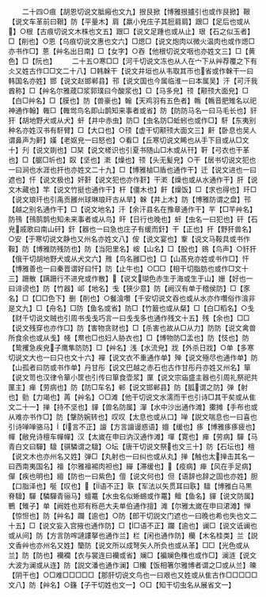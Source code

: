<!-- { "loadSidebar": true } -->
　　二十四○痕【胡恩切说文胝瘢也文九】拫艮掀【博雅拫攎引也或作艮掀】鞎【说文车革前曰鞎】防【平量木】肩【羸小皃庄子其脰肩肩】跟□【足后也或从】○根【古痕切说文木株也文五】跟□【说文足踵也或从止】珢【石之似玉者】□【削也】○恩【乌痕切说文惠也文六】□煾□【说文炮肉以微火温肉也或作煾□亦书作□】蒽【艸名出日南】□【女字】○吞【他根切说文咽也亦姓文三】□【黄色】□【阮也】
　　二十五○寒□□【河千切说文冻也从人在宀下从艸荐覆之下有仌又姓古作□□文二十八】□韩榦干【说文井垣也从韦取其帀也省或作榦干一曰韩国名亦姓】邯【说文赵邯郸县】邗【说文国也今属临淮一曰本属吴】汗【可汗我酋称】□【艸名尔雅葴□浆郭璞曰今酸浆也】□【马多皃】顸【颟顸大面皃】□【白□艸名】□【膜也】防【兽豪也】翰【天鸡羽有五色者】鶾【鶾音肥雉名以祀神通作翰】雗□【雗鸴鸟名即山鹊知来事者或省】防【防防马名一曰马毛长也】豻犴【胡地野犬或从犬】虷【井中赤虫】防□【虫名防□蚯蚓也或作□】馯【东夷别种名亦姓汉书有馯臂】□【大口也】○顸【虚干切颟顸大面文三】鼾【卧息也吴人谓鼻声为鼾】嫨【老妪皃一曰怒也】○看□【丘寒切说文睎也从手下目或从□文十】刋【说文剟也】□栞【说文槎识也引夏书随山□木或从幵】靬【弓衣也干革也】□【腒□圻也】臤【坚也】漧【燥也】顸【头无髪皃】○干【居书切说文犯也一曰涧也水涯也扞也亦姓文二十九】□【博雅樐□盾也通作干】迁【说文进也一曰遮也】忓【说文极也】奸姧【说文犯也亦作姧】干漧【燥也或从水通作干】肝【说文木藏也】竿【说文竹挺也通作干】杆【僵木也】飦【燥饭】□【求也得也】玕□【说文琅玕也引禹贡雝州球琳琅玕古从旱】榦【井上木】防【博雅防谓之盘】邗【越之别名通作干】□【说文地名】汗【余汗县名在豫章通作干】芉【□芉艸名】防鳱【鳱鹄鹊也知未来事者或从鸟】旰【日行也晚也】虷【虫名一曰犯也】矸【石皃戚歌曰南山矸】釬【器也一曰急也庄子有缓而釬】干【正也】犴【野犴兽名】○安【于寒切说文静也又州名亦姓文八】侒【说文宴也】鞌【说文马鞍具或书作鞍】防【博雅防残防也】防【当阳里名】峖【山名】□【股也】鴳【鸟声】○豻犴【俄干切胡地野犬或从犬文六】雃【鸟名雝□也】□【山髙皃亦姓或书作□】忓【博雅善也一曰秦晋谓好曰忓】防【止牛也】○□□【相干切脂肪也或作□文十三】跚散【蹒跚行不进皃或作散】【说文瑚色赤生于海或生于山】姗【好也一曰诽谤也】防【竹器】邖【地名】戋【狭少意】防【阙汉有单于稽侯防】□【豕名】□【□□色下】删【削也】○餐湌囋【千安切说文吞也或从水亦作囋俗作湌非是文九】□【舟名】□防【鱼名或省】防□【竹籖也或从粲】□【白□稻名】○戋【财千切说文贼也引周书戋戋巧言一曰戋戋多也通作残文十五】残【余也】□□【说文残穿也亦作□】防【害物贪财也】□【杀害也故从□从力】防防【说文禽兽所食余也或从戋】帴【帬也□也妇人胁衣也】□【博物防□盂也】防【忮也】防【鸷攫急疾皃子鹰隼防防】□【艸名】浅【水流皃】戕【外杀日戕】○单【多寒切说文大也一曰只也文十六】襌【说文衣不重通作单】殚【说文殛尽也通作单】防【山孤者曰防或书作单】丹甘彤【说文巴越之赤石也古作甘彤丹亦姓又州名】箪【说文笥也汉律令箪小筐也引传曰箪食壶浆】匰【说文宗庙盛主器也引周礼祭祀共匰主】瘅【劳病也】防【防□车名】郸【说文邯郸县】防【胍谓之防】弹【射也】勯【力竭也】苒【艸名】○□滩【他干切说文水濡而干也引诗□其干矣或从隹文二十一】掸【持不坚也】貚【兽名防属】潬【水中沙出通作滩】擹摊【手布也或从难亦书作□】防【鞶防婉转也】叹叹【太息也或从口】啴【説文喘息也一曰喜也引诗啴啴骆马】【言不正】譠【方言譠谩惑语】嬗【缓也】痑【博雅痑痑疲也】幝【敝皃诗檀车幝幝】汉【太嵗在申曰汭汉通作滩】墠【寛也】瘅【劳病】驒【马青白文曰驒】驙【骐驎谓之驙】○坛【唐干切说文祭也文三十】防【石坛也】檀【说文木也亦州名又姓】弹□【丸射也一曰纠也或从丸】掸【触也太掸击其名一曰西南夷国名】襢【尔雅襢裼肉袒也】繟【滞缓也】【疫病】瘅【风在手足病】僤【疾也明也】繵【防也一曰紫色】儃【说文何也】但【语辞也辞之固也亦姓】胆【口脂泽也】唌【叹也】【语不正】聅【军法以矢贯耳曰聅】驙【博雅白马黒脊驙】驒【驎驒青骊马】蟺鼍【水虫名似蜥蜴或作鼍】鳣【鱼名】貚【说文防属】鷤【雉子】单【阙姓也郑有栎邑大夫单伯通作擅】滩【尔雅太嵗在申曰涒滩】惮【惊怛也】防【艸名】躝【逾也】○防【郎干切説文门遮也一曰晚也希也失也文二十五】□【说文妄入宫掖也通作防】□【□语不正】躝【逾也】谰□【说文诋谰也或从间】防【方言防哰謰謱拏也通作兰】栏【闲也通作防】欗【木名桂类】兰【説文香艸也亦州名又姓】籣防【说文所以成弩矢人所负也或从革】□□【光色或从兰】防【防也】襽襴【衣与裳连曰襽或省】斓□【褊斓色穕也或作□】澜涟【说文大波为澜或从连】防【説文潘也通作澜】□糷【饭相箸尔雅博者谓之□或从兰】暕【阴干也】○□难□□□□□【那肝切说文鸟也一曰艰也又姓或从隹古作□□□□□文八】防【艸名】○籛【子干切姓也文一】○□【知干切虫名从展省文一】
